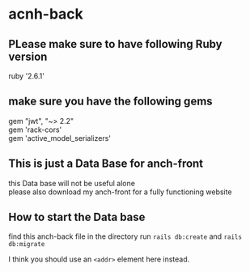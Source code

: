 # acnh-back

## PLease make sure to have following Ruby version

ruby '2.6.1'

## make sure you have the following gems

gem "jwt", "~> 2.2"\
gem 'rack-cors'\
gem 'active_model_serializers'

## This is just a Data Base for anch-front

this Data base will not be useful alone\
please also download my anch-front for a fully functioning website

## How to start the Data base

find this anch-back file in the directory
run `rails db:create` and `rails db:migrate`

I think you should use an
`<addr>` element here instead.
